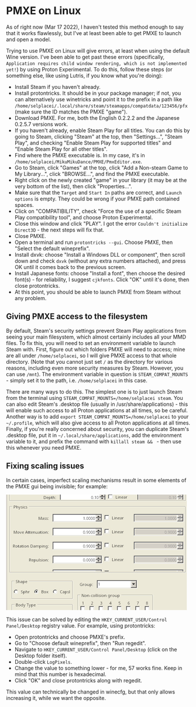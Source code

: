 # PMXE on Linux

As of right now (Mar 17 2022), I haven't tested this method enough to say that it works flawlessly, but I've at least been able to get PMXE to launch and open a model.

Trying to use PMXE on Linux will give errors, at least when using the default Wine version. I've been able to get past these errors (specifically, ``Application requires child window rendering, which is not implemented yet!``) by using Proton Experimental. To do this, follow these steps (or something else, like using Lutris, if you know what you're doing):

- Install Steam if you haven't already.
- Install protontricks. It should be in your package manager; if not, you can alternatively use winetricks and point it to the prefix in a path like ``/home/selplacei/.local/share/steam/steamapps/compatdata/123456/pfx`` (make sure the ID matches the PMXE "game").
- Download PMXE. For me, both the English 0.2.2.2 and the Japanese 0.2.5.7 versions work.
- If you haven't already, enable Steam Play for all titles. You can do this by going to Steam, clicking "Steam" at the top, then "Settings...", "Steam Play", and checking "Enable Steam Play for supported titles" and "Enable Steam Play for all other titles".
- Find where the PMXE executable is. In my case, it's in ``/home/selplacei/MikuMikuDance/PMXE/PmxEditor.exe``.
- Go to Steam, click "Games" at the top, click "Add a Non-steam Game to My Library...", click "BROWSE...", and find the PMXE executable.
- Right click on the newly created "game" in your library (it may be at the very bottom of the list), then click "Properties...".
- Make sure that the ``Target`` and ``Start In`` paths are correct, and ``Launch options`` is empty. They could be wrong if your PMXE path contained spaces.
- Click on "COMPATIBILITY", check "Force the use of a specific Steam Play compatibility tool", and choose Proton Experimental.
- Close this window and click "PLAY". I got the error ``Couldn't initialize Direct3D`` - the next steps will fix that.
- Close PMXE.
- Open a terminal and run ``protontricks --gui``. Choose PMXE, then "Select the default wineprefix".
- Install dxvk: choose "Install a Windows DLL or component", then scroll down and check ``dxvk`` (without any extra numbers attached), and press OK until it comes back to the previous screen.
- Install Japanese fonts: choose "Install a font", then choose the desired font(s) - for reliability, I suggest ``cjkfonts``. Click "OK" until it's done, then close protontricks.
- At this point, you should be able to launch PMXE from Steam without any problem.

## Giving PMXE access to the filesystem

By default, Steam's security settings prevent Steam Play applications from seeing your main filesystem, which almost certainly includes all your MMD files. To fix this, you will need to set an environment variable to launch Steam with. First, figure out which folders PMXE will need to access; mine are all under ``/home/selplacei``, so I will give PMXE access to that whole directory. (Note that you cannot just set ``/`` as the directory for various reasons, including even more security measures by Steam. However, you can use ``/mnt``). The environment variable in question is ``STEAM_COMPAT_MOUNTS`` - simply set it to the path, i.e. ``/home/selplacei`` in this case.

There are many ways to do this. The simplest one is to just launch Steam from the terminal using ``STEAM_COMPAT_MOUNTS=/home/selplacei steam``. You can also edit Steam's .desktop file (usually in /usr/share/applications) - this will enable such access to all Proton applications at all times, so be careful. Another way is to add ``export STEAM_COMPAT_MOUNTS=/home/selplacei`` to your ``~/.profile``, which will also give access to all Proton applications at all times. Finally, if you're really concerned about security, you can duplicate Steam's .desktop file, put it in ``~/.local/share/applications``, add the environment variable to it, and prefix the command with ``killall steam && `` - then use this whenever you need PMXE.

## Fixing scaling issues

In certain cases, imperfect scaling mechanisms result in some elements of the PMXE gui being invisible; for example:

![Text boxes and labels overflow their widget area.](https://github.com/selplacei/PyAutoMMDVRRender/blob/main/HowTo/img/4_1.jpg?raw=true)

This issue can be solved by editing the ``HKEY_CURRENT_USER/Control Panel/Desktop`` registry value. For example, using protontricks:

- Open protontricks and choose PMXE's prefix.
- Go to "Choose default wineprefix", then "Run regedit".
- Navigate to ``HKEY_CURRENT_USER/Control Panel/Desktop`` (click on the Desktop folder itself).
- Double-click ``LogPixels``.
- Change the value to something lower - for me, 57 works fine. Keep in mind that this number is hexadecimal.
- Click "OK" and close protontricks along with regedit.

This value can technically be changed in winecfg, but that only allows increasing it, while we want the opposite.
